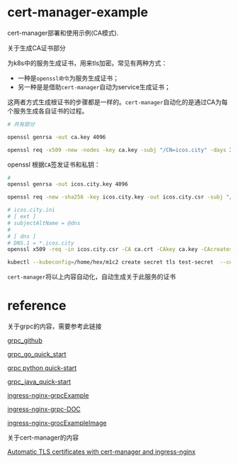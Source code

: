 # cert-manager-example
cert-manager部署和使用示例(CA模式).

关于生成CA证书部分

为k8s中的服务生成证书，用来tls加密。常见有两种方式：

+ 一种是`openssl命令`为服务生成证书；
+ 另一种是是借助`cert-manager`自动为service生成证书；

这两者方式生成根证书的步骤都是一样的。`cert-manager`自动化的是通过CA为每个服务生成各自证书的过程。

```bash
# 共有部分

openssl genrsa -out ca.key 4096

openssl req -x509 -new -nodes -key ca.key -subj "/CN=icos.city" -days 3650 -reqexts v3_req -extensions v3_ca -out ca.crt
```

openssl 根据`CA`签发证书和私钥：

```bash
# 
openssl genrsa -out icos.city.key 4096

openssl req -new -sha256 -key icos.city.key -out icos.city.csr -subj "/CN=icos.city"

# icos.city.ini
# [ ext ]
# subjectAltName = @dns
# 
# [ dns ]
# DNS.1 = *.icos.city
openssl x509 -req -in icos.city.csr -CA ca.crt -CAkey ca.key -CAcreateserial -days 3560 -out icos.city.crt -extfile icos.city.ini -extensions ext

kubectl --kubeconfig=/home/hex/m1c2 create secret tls test-secret  --cert=icos.city.crt --key=icos.city.key -n mars
```

`cert-manager`将以上内容自动化，自动生成关于此服务的证书


# reference
关于grpc的内容，需要参考此链接

[grpc_github](https://github.com/grpc/grpc)

[grpc_go_quick_start](https://grpc.io/docs/languages/go/quickstart/)

[grpc python quick-start](https://grpc.io/docs/languages/python/quickstart/)

[grpc_java_quick-start](https://github.com/grpc/grpc-java)

[ingress-nginx-grpcExample](https://github.com/kubernetes/ingress-nginx/tree/master/docs/examples/grpc)

[ingress-nginx-grpc-DOC](https://kubernetes.github.io/ingress-nginx/examples/grpc/)

[ingress-nginx-grocExampleImage](https://github.com/kubernetes/ingress-nginx/tree/master/images/grpc-fortune-teller)

关于cert-manager的内容

[Automatic TLS certificates with cert-manager and ingress-nginx](https://atelierhsn.com/2020/07/cert-manager-ingress/)

